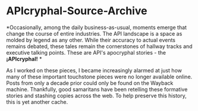 # APIcryphal-Source-Archive

*Occasionally, among the daily business-as-usual, moments emerge that change the course of entire industries. The API landscape is a space as molded by legend as any other. While their accuracy to actual events remains debated, these tales remain the cornerstones of hallway tracks and executive talking points. These are API's apocryphal stories - the **¡APIcryphal!** *

As I worked on these pieces, I became increasingly alarmed at just how many of these important touchstone pieces were no longer available online. Posts from only a decade prior could only be found on the Wayback machine. Thankfully, good samaritans have been retelling these formative stories and stashing copies across the web. To help preserve this history, this is yet another cache. 
